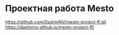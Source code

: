 # Проектная работа Mesto
https://github.com/DashinNV/mesto-project-ff.git
https://dashinnv.github.io/mesto-project-ff/
